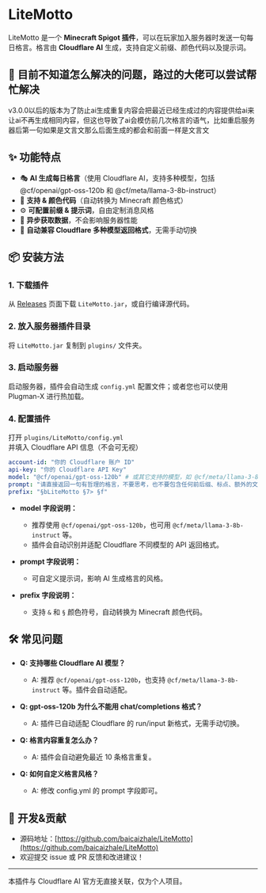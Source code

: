# LiteMotto

LiteMotto 是一个 **Minecraft Spigot 插件**，可以在玩家加入服务器时发送一句每日格言。格言由 **Cloudflare AI** 生成，支持自定义前缀、颜色代码以及提示词。

## 📢 目前不知道怎么解决的问题，路过的大佬可以尝试帮忙解决
v3.0.0以后的版本为了防止ai生成重复内容会把最近已经生成过的内容提供给ai来让ai不再生成相同内容，但这也导致了ai会模仿前几次格言的语气，比如重启服务器后第一句如果是文言文那么后面生成的都会和前面一样是文言文

## ✨ 功能特点

- 🎭 **AI 生成每日格言**（使用 Cloudflare AI，支持多种模型，包括 @cf/openai/gpt-oss-120b 和 @cf/meta/llama-3-8b-instruct）  
- 🎨 **支持 & 颜色代码**（自动转换为 Minecraft 颜色格式）  
- ⚙ **可配置前缀 & 提示词**，自由定制消息风格  
- 🚀 **异步获取数据**，不会影响服务器性能  
- 🔄 **自动兼容 Cloudflare 多种模型返回格式**，无需手动切换

## 📦 安装方法

### 1. 下载插件
从 [Releases](https://github.com/baicaizhale/LiteMotto/releases) 页面下载 `LiteMotto.jar`，或自行编译源代码。

### 2. 放入服务器插件目录
将 `LiteMotto.jar` 复制到 `plugins/` 文件夹。

### 3. 启动服务器
启动服务器，插件会自动生成 `config.yml` 配置文件；或者您也可以使用 Plugman-X 进行热加载。

### 4. 配置插件
打开 `plugins/LiteMotto/config.yml` 并填入 Cloudflare API 信息（不会可无视）

```yaml
account-id: "你的 Cloudflare 账户 ID"
api-key: "你的 Cloudflare API Key"
model: "@cf/openai/gpt-oss-120b" # 或其它支持的模型，如 @cf/meta/llama-3-8b-instruct
prompt: "请直接返回一句有哲理的格言，不要思考，也不要包含任何前后缀、标点、额外的文字或解释。"
prefix: "§bLiteMotto §7> §f"
```

- **model 字段说明：**
  - 推荐使用 `@cf/openai/gpt-oss-120b`，也可用 `@cf/meta/llama-3-8b-instruct` 等。
  - 插件会自动识别并适配 Cloudflare 不同模型的 API 返回格式。

- **prompt 字段说明：**
  - 可自定义提示词，影响 AI 生成格言的风格。

- **prefix 字段说明：**
  - 支持 `&` 和 `§` 颜色符号，自动转换为 Minecraft 颜色代码。

## 🛠 常见问题

- **Q: 支持哪些 Cloudflare AI 模型？**
  - A: 推荐 `@cf/openai/gpt-oss-120b`，也支持 `@cf/meta/llama-3-8b-instruct` 等。插件会自动适配。

- **Q: gpt-oss-120b 为什么不能用 chat/completions 格式？**
  - A: 插件已自动适配 Cloudflare 的 run/input 新格式，无需手动切换。

- **Q: 格言内容重复怎么办？**
  - A: 插件会自动避免最近 10 条格言重复。

- **Q: 如何自定义格言风格？**
  - A: 修改 config.yml 的 prompt 字段即可。

## 📝 开发&贡献

- 源码地址：[https://github.com/baicaizhale/LiteMotto](https://github.com/baicaizhale/LiteMotto)
- 欢迎提交 issue 或 PR 反馈和改进建议！

---

本插件与 Cloudflare AI 官方无直接关联，仅为个人项目。
